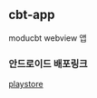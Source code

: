 ## cbt-app
moducbt webview 앱 

### 안드로이드 배포링크
[playstore](https://play.google.com/store/apps/details?id=com.moducbt&pli=1)
